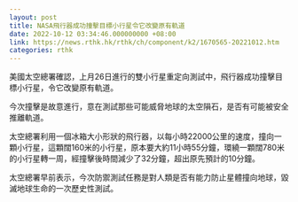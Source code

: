 ```yaml
---
layout: post
title: NASA飛行器成功撞擊目標小行星令它改變原有軌道
date: 2022-10-12 03:34:46.000000000 +08:00
link: https://news.rthk.hk/rthk/ch/component/k2/1670565-20221012.htm
categories: rthk
---
```


美國太空總署確認，上月26日進行的雙小行星重定向測試中，飛行器成功撞擊目標小行星，令它改變原有軌道。

今次撞擊是故意進行，意在測試那些可能威脅地球的太空隕石，是否有可能被安全推離軌道。

太空總署利用一個冰箱大小形狀的飛行器，以每小時22000公里的速度，撞向一顆小行星，這顆闊160米的小行星，原本要大約11小時55分鐘，環繞一顆闊780米的小行星轉一周，經撞擊後時間減少了32分鐘，超出原先預計的10分鐘。

太空總署早前表示，今次防禦測試任務是對人類是否有能力防止星體撞向地球，毀滅地球生命的一次歷史性測試。
